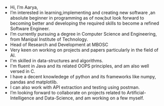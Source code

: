-  Hi, I’m Aarya,
-  I’m interested in learning,implementing and creating new software ,an absolute beginner in programming as of now,but look forward to becoming better and developing the required skills to become a refined 
   Software Engineer.  
-  I’m currently pursuing a degree in Computer Science and Engineering, from Manipal Institute of Technology.
-  Head of Research and Development at MBOSC
-  Very keen on working on projects and papers particularly in the field of AI.
-  I'm skilled in data-structures and algorithms.
-  I'm fluent in Java and its related OOPS principles, and am also well versed in C.
-  I have a decent knowledege of python and its frameworks like numpy, pandas and matplotlib.
-  I can also work with API extraction and testing using postman.
-  I’m looking forward to collaborate on projects related to Artificial-Intelligence and Data-Science, and am working on a few myself. 
   
   
  

